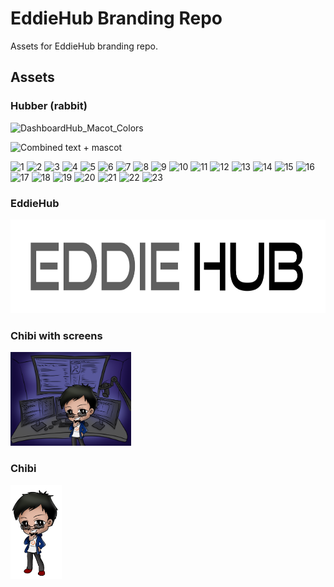 # EddieHub Branding Repo

Assets for EddieHub branding repo.

## Assets

### Hubber (rabbit)

![DashboardHub_Macot_Colors](https://user-images.githubusercontent.com/624760/114314355-2b0d7f00-9af2-11eb-8995-7db0bcb30f97.png)

![Combined text + mascot](https://user-images.githubusercontent.com/624760/141800897-6d627e9a-7f82-4043-821f-9e9f380a4b98.png)

![1](https://user-images.githubusercontent.com/624760/114314267-e681e380-9af1-11eb-94d9-f71549b11761.png)
![2](https://user-images.githubusercontent.com/624760/114314270-e8e43d80-9af1-11eb-9743-aa29ce06c70d.png)
![3](https://user-images.githubusercontent.com/624760/114314271-ea156a80-9af1-11eb-97ca-977be7565aa6.png)
![4](https://user-images.githubusercontent.com/624760/114314272-ea156a80-9af1-11eb-9971-8ec15a1edc1b.png)
![5](https://user-images.githubusercontent.com/624760/114314273-eaae0100-9af1-11eb-955a-4039657fe85a.png)
![6](https://user-images.githubusercontent.com/624760/114314274-eb469780-9af1-11eb-8096-6b5afbeda373.png)
![7](https://user-images.githubusercontent.com/624760/114314275-ebdf2e00-9af1-11eb-8be3-df7efe3b44a4.png)
![8](https://user-images.githubusercontent.com/624760/114314277-ebdf2e00-9af1-11eb-80f0-e1ea5ff666bb.png)
![9](https://user-images.githubusercontent.com/624760/114314278-ec77c480-9af1-11eb-922a-fa4ba92980d7.png)
![10](https://user-images.githubusercontent.com/624760/114314280-ed105b00-9af1-11eb-9587-b9d7560a8522.png)
![11](https://user-images.githubusercontent.com/624760/114314282-eda8f180-9af1-11eb-9d83-d5af1ca510c4.png)
![12](https://user-images.githubusercontent.com/624760/114314284-eda8f180-9af1-11eb-80bd-b16eb0363870.png)
![13](https://user-images.githubusercontent.com/624760/114314285-ee418800-9af1-11eb-828e-ab17c0a63583.png)
![14](https://user-images.githubusercontent.com/624760/114314286-ee418800-9af1-11eb-992f-ffd91b39f84e.png)
![15](https://user-images.githubusercontent.com/624760/114314287-eeda1e80-9af1-11eb-981e-d59a57b0b062.png)
![16](https://user-images.githubusercontent.com/624760/114314288-eeda1e80-9af1-11eb-9c37-4916620ff3f7.png)
![17](https://user-images.githubusercontent.com/624760/114314289-ef72b500-9af1-11eb-91a1-720a6e4263a7.png)
![18](https://user-images.githubusercontent.com/624760/114314290-ef72b500-9af1-11eb-8b57-42c02a60a8ed.png)
![19](https://user-images.githubusercontent.com/624760/114314291-f00b4b80-9af1-11eb-888a-02caa4ca0d41.png)
![20](https://user-images.githubusercontent.com/624760/114314292-f00b4b80-9af1-11eb-91c2-ca99a207343d.png)
![21](https://user-images.githubusercontent.com/624760/114314293-f0a3e200-9af1-11eb-978a-60a76155239a.png)
![22](https://user-images.githubusercontent.com/624760/114314294-f0a3e200-9af1-11eb-9019-b96b5b15cb7c.png)
![23](https://user-images.githubusercontent.com/76690419/144421989-00568b89-37c8-4310-9ed9-a2dc89e6ed9e.png)


### EddieHub

<img src="assets/eddiehub.png" height="150px" />

### Chibi with screens

<img src="assets/chibi.png" height="150px" />

### Chibi

<img src="assets/chibi-eddiejaoude.png" height="150px" />
